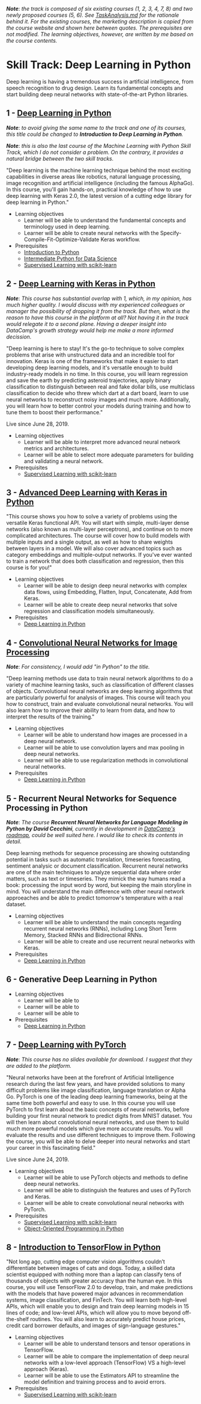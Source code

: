 **_Note_**: *the track is composed of six existing courses (1, 2, 3, 4, 7, 8) and two newly proposed courses (5, 6). See [TaskAnalysis.md](TaskAnalysis.md) for the rationale behind it. For the existing courses, the marketing description is copied from the course website and shown here between quotes. The prerequisites are not modified. The learning objectives, however, are written by me based on the course contents.*

# Skill Track: Deep Learning in Python

Deep learning is having a tremendous success in artificial intelligence, from speech recognition to drug design. Learn its fundamental concepts and start building deep neural networks with state-of-the-art Python libraries.

## 1 - [Deep Learning in Python](https://www.datacamp.com/courses/deep-learning-in-python)
**_Note_**: *to avoid giving the same name to the track and one of its courses, this title could be changed to **Introduction to Deep Learning in Python**.*

**_Note_**: *this is also the last course of the Machine Learning with Python Skill Track, which I do not consider a problem. On the contrary, it provides a natural bridge between the two skill tracks.*

"Deep learning is the machine learning technique behind the most exciting capabilities in diverse areas like robotics, natural language processing, image recognition and artificial intelligence (including the famous AlphaGo). In this course, you'll gain hands-on, practical knowledge of how to use deep learning with Keras 2.0, the latest version of a cutting edge library for deep learning in Python."
  * Learning objectives
    * Learner will be able to understand the fundamental concepts and terminology used in deep learning. 
    * Learner will be able to create neural networks with the Specify-Compile-Fit-Optimize-Validate Keras workflow.
  * Prerequisites
    * [Introduction to Python](https://www.datacamp.com/courses/intro-to-python-for-data-science)
    * [Intermediate Python for Data Science](https://www.datacamp.com/courses/intermediate-python-for-data-science)
    * [Supervised Learning with scikit-learn](https://www.datacamp.com/courses/supervised-learning-with-scikit-learn)

## 2 - [Deep Learning with Keras in Python](https://www.datacamp.com/courses/deep-learning-with-keras-in-python)
**_Note_**: *This course has substantial overlap with 1, which, in my opinion, has much higher quality. I would discuss with my experienced colleagues or manager the possibility of dropping it from the track. But then, what is the reason to have this course in the platform at all? Not having it in the track would relegate it to a second plane. Having a deeper insight into DataCamp's growth strategy would help me make a more informed decission.*

"Deep learning is here to stay! It's the go-to technique to solve complex problems that arise with unstructured data and an incredible tool for innovation. Keras is one of the frameworks that make it easier to start developing deep learning models, and it's versatile enough to build industry-ready models in no time. In this course, you will learn regression and save the earth by predicting asteroid trajectories, apply binary classification to distinguish between real and fake dollar bills, use multiclass classification to decide who threw which dart at a dart board, learn to use neural networks to reconstruct noisy images and much more. Additionally, you will learn how to better control your models during training and how to tune them to boost their performance."

Live since June 28, 2019.

  * Learning objectives
    * Learner will be able to interpret more advanced neural network metrics and architectures.
    * Learner will be able to select more adequate parameters for building and validating a neural network.
  * Prerequisites
    * [Supervised Learning with scikit-learn](https://www.datacamp.com/courses/supervised-learning-with-scikit-learn)

## 3 - [Advanced Deep Learning with Keras in Python](https://www.datacamp.com/courses/advanced-deep-learning-with-keras-in-python)
"This course shows you how to solve a variety of problems using the versatile Keras functional API. You will start with simple, multi-layer dense networks (also known as multi-layer perceptrons), and continue on to more complicated architectures. The course will cover how to build models with multiple inputs and a single output, as well as how to share weights between layers in a model. We will also cover advanced topics such as category embeddings and multiple-output networks. If you've ever wanted to train a network that does both classification and regression, then this course is for you!"

  * Learning objectives
    * Learner will be able to design deep neural networks with complex data flows, using Embedding, Flatten, Input, Concatenate, Add from Keras.
    * Learner will be able to create deep neural networks that solve regression and classification models simultaneously.
  * Prerequisites
    * [Deep Learning in Python](https://www.datacamp.com/courses/deep-learning-in-python)

## 4 - [Convolutional Neural Networks for Image Processing](https://www.datacamp.com/courses/convolutional-neural-networks-for-image-processing)
**_Note_**: *For consistency, I would add "in Python" to the title.*

"Deep learning methods use data to train neural network algorithms to do a variety of machine learning tasks, such as classification of different classes of objects. Convolutional neural networks are deep learning algorithms that are particularly powerful for analysis of images. This course will teach you how to construct, train and evaluate convolutional neural networks. You will also learn how to improve their ability to learn from data, and how to interpret the results of the training."

  * Learning objectives
    * Learner will be able to understand how images are processed in a deep neural network.
    * Learner will be able to use convolution layers and max pooling in deep neural networks.
    * Learner will be able to use regularization methods in convolutional neural networks.
  * Prerequisites
    * [Deep Learning in Python](https://www.datacamp.com/courses/deep-learning-in-python)
  
## 5 - Recurrent Neural Networks for Sequence Processing in Python
**_Note_**: *The course **_Recurrent Neural Networks for Language Modeling in Python by David Cecchini_**, currently in development in [DataCamp's roadmap](https://trello.com/b/BLplifUB/datacamp-course-roadmap), could be well suited here. I would like to check its contents in detail.*

Deep learning methods for sequence processing are showing outstanding potential in tasks such as automatic translation, timeseries forecasting, sentiment analysic or document classification. Recurrent neural networks are one of the main techniques to analyze sequential data where order matters, such as text or timeseries. They mimick the way humans read a book: processing the input word by word, but keeping the main storyline in mind. You will understand the main difference with other neural network approeaches and be able to predict tomorrow's temperature with a real dataset.
  * Learning objectives
    * Learner will be able to understand the main concepts regarding recurrent neural networks (RNNs), including Long Short Term Memory, Stacked RNNs and Bidirectional RNNs.
    * Learner will be able to create and use recurrent neural networks with Keras.
  * Prerequisites
    * [Deep Learning in Python](https://www.datacamp.com/courses/deep-learning-in-python)
  
## 6 - Generative Deep Learning in Python
  * Learning objectives
    * Learner will be able to
    * Learner will be able to
    * Learner will be able to
  * Prerequisites
    * [Deep Learning in Python](https://www.datacamp.com/courses/deep-learning-in-python)
  
## 7 - [Deep Learning with PyTorch](https://www.datacamp.com/courses/deep-learning-with-pytorch)
**_Note_**: *This course has no slides available for download. I suggest that they are added to the platform.*

"Neural networks have been at the forefront of Artificial Intelligence research during the last few years, and have provided solutions to many difficult problems like image classification, language translation or Alpha Go. PyTorch is one of the leading deep learning frameworks, being at the same time both powerful and easy to use. In this course you will use PyTorch to first learn about the basic concepts of neural networks, before building your first neural network to predict digits from MNIST dataset. You will then learn about convolutional neural networks, and use them to build much more powerful models which give more accurate results. You will evaluate the results and use different techniques to improve them. Following the course, you will be able to delve deeper into neural networks and start your career in this fascinating field."

Live since June 24, 2019.

  * Learning objectives
    * Learner will be able to use PyTorch objects and methods to define deep neural networks.
    * Learner will be able to distinguish the features and uses of PyTorch and Keras.
    * Learner will be able to create convolutional neural networks with PyTorch.
  * Prerequisites
    * [Supervised Learning with scikit-learn](https://www.datacamp.com/courses/supervised-learning-with-scikit-learn)
    * [Object-Oriented Programming in Python](https://www.datacamp.com/courses/object-oriented-programming-in-python)

## 8 - [Introduction to TensorFlow in Python](https://www.datacamp.com/courses/introduction-to-tensorflow-in-python)
"Not long ago, cutting edge computer vision algorithms couldn’t differentiate between images of cats and dogs. Today, a skilled data scientist equipped with nothing more than a laptop can classify tens of thousands of objects with greater accuracy than the human eye. In this course, you will use TensorFlow 2.0 to develop, train, and make predictions with the models that have powered major advances in recommendation systems, image classification, and FinTech. You will learn both high-level APIs, which will enable you to design and train deep learning models in 15 lines of code; and low-level APIs, which will allow you to move beyond off-the-shelf routines. You will also learn to accurately predict house prices, credit card borrower defaults, and images of sign-language gestures."

  * Learning objectives
    * Learner will be able to understand tensors and tensor operations in TensorFlow.
    * Learner will be able to compare the implementation of deep neural networks with a low-level approach (TensorFlow) VS a high-level approach (Keras).
    * Learner will be able to use the Estimators API to streamline the model definition and training process and to avoid errors.
  * Prerequisites
    * [Supervised Learning with scikit-learn](https://www.datacamp.com/courses/supervised-learning-with-scikit-learn)
